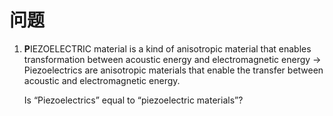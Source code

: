 # 问题

1. ****P****IEZOELECTRIC material is a kind of anisotropic material that enables transformation between acoustic energy and electromagnetic energy
→ Piezoelectrics are anisotropic materials that enable the transfer between acoustic and electromagnetic energy.
    
    Is “Piezoelectrics” equal to “piezoelectric materials”?